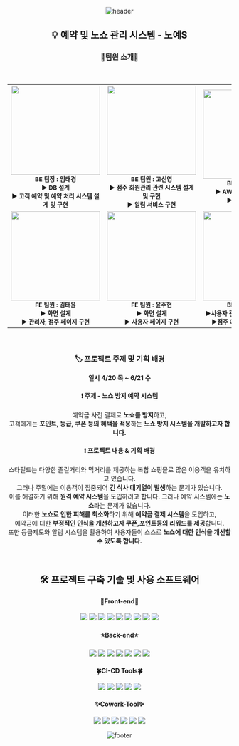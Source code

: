 <div align="center">
    
![header](https://capsule-render.vercel.app/api?type=waving&color=96C8AC&height=225&section=header&text=TEAM%20%20Yes!&stroke=FFFFFF&strokeWidth=1.2&fontAlign=50&fontAlignY=45&fontSize=48&descAlign=10&fontColor=498263&desc=Spharos%20K-DT&descAlignY=15&descSize=18)
  
</div>

<section>  

<div align="center">
  
  ## 💡 예약 및 노쇼 관리 시스템 -  노예S
  ### 🧑팀원 소개👩    
  
 <br>   
 <table>
  <tbody>
    <tr>
      <td align="center">
          <img src="https://social-phinf.pstatic.net/20210217_88/1613528653819oixEa_JPEG/F093FFDA-0903-4BB7-9A56-558C3CE43810.jpeg" width="200px;" hight="200px;" alt=""/><br>
          <sub><b>
          BE 팀장 : 임태경<br>
          ▶ DB 설계<br>
          ▶ 고객 예약 및 예약 처리 시스템 설계 및 구현
          </b></sub><br>
          </td>
      <td align="center">
            <img src="https://pbs.twimg.com/profile_images/1219857043298775041/VpnfMJqB_400x400.jpg" width="200px;" hight="200px;" alt=""/><br>
        <sub><b>
          BE 팀원 : 고신영<br>
          ▶ 점주 회원관리 관련 시스템 설계 및 구현<br>
          ▶ 알림 서비스 구현
          </b></sub>
       <br>
      </td>
      <td align="center">
            <img src="https://search.pstatic.net/common/?src=http%3A%2F%2Fblogfiles.naver.net%2FMjAyMzAxMTRfMTUz%2FMDAxNjczNjc1NzU1NTkz.vRld2PRCL-A273Tan4JyEz4x3ZWbP98t-yOptM94S00g.zUEIauEhUuZiKD67d-gJSvXD4AJnWVS7UAxS9PegKkEg.JPEG.watergus99%2F%25C3%25B6%25BC%25F65.jpg&type=a340" width="200px;" hight="200px;" alt=""/><br><sub><b>
            BE 팀원 : 김서윤<br>
            ▶ AWS 기반 CI/CD 구현<br>
            ▶ 아키텍처 설계
      </b></sub><br>
      </td>
     </tr>
      <td align="center">
          <img src="https://i.pinimg.com/736x/53/7e/f5/537ef59499259ba707068742f91a10f8.jpg" width="200px;" hight="200px;" alt=""/><br><sub><b>
          FE 팀원 : 김태윤<br>
          ▶ 화면 설계<br>
          ▶ 관리자, 점주 페이지 구현
          </b></sub><br>
      </td>
      <td align="center">
          <img src="https://encrypted-tbn0.gstatic.com/images?q=tbn:ANd9GcS1fupg4Q5ifZdTrqNFmVX5LbT502O8q9pDOHCsbWxWSaHPDdlRrIZB8C29iC_SegMmDMA&usqp=CAU" width="200px;" hight="200px;" alt=""/><br><sub><b>
          FE 팀원 : 윤주현<br>
          ▶ 화면 설계<br>
          ▶ 사용자 페이지 구현
        </b></sub><br>
      </td>
      <td align="center">
          <img src="https://i.pinimg.com/originals/23/83/95/2383951c6a815809c05d4aed4db94866.jpg" width="200px;" hight="200px;" alt=""/><br><sub><b>
          BE 팀원 : 전이현<br>
          ▶사용자 관련 시스템 설계 및 구현<br>
          ▶점주 예약 관리 시스템 구현
          </b></sub><br>
    </td>
    </tr>
  </tbody>
</table>
<br>
</div>
<div align="center">
    
  ### 🏷️ 프로젝트 주제 및 기획 배경
**일시 4/20 목 ~ 6/21 수**
  #### ❗ 주제 - 노쇼 방지 예약 시스템

예약금 사전 결제로 **노쇼를 방지**하고,  
고객에게는 **포인트, 등급, 쿠폰 등의 혜택을 적용**하는
**노쇼 방지 시스템을 개발하고자 합니다.**

 #### ❗ 프로젝트 내용 & 기획 배경
스타필드는 다양한 즐길거리와 먹거리를 제공하는 복합 쇼핑몰로 많은 이용객을 유치하고 있습니다.  
    그러나 주말에는 이용객이 집중되어 **긴 식사 대기열이 발생**하는 문제가 있습니다.  
    이를 해결하기 위해 **원격 예약 시스템**을 도입하려고 합니다. 
    그러나 예약 시스템에는 **노쇼**라는 문제가 있습니다.  
    이러한 **노쇼로 인한 피해를 최소화**하기 위해 **예약금 결제 시스템**을 도입하고,  
    예약금에 대한 **부정적인 인식을 개선하고자 쿠폰,포인트등의 리워드를 제공**합니다.  
    또한 등급제도와 알림 시스템을 활용하여 사용자들이 스스로 **노쇼에 대한 인식을 개선할 수 있도록 합니다.**
  </div><br>
  <div align="center">
   
## 🛠️ 프로젝트 구축 기술 및 사용 소프트웨어
#### 🌈Front-end🌈
<img src="https://img.shields.io/badge/npm-CB3837?style=flat-square&logo=npm&logoColor=white"/>  <img src="https://img.shields.io/badge/HTML-E34F26?style=flat-square&logo=HTML5&logoColor=white"/> <img src="https://img.shields.io/badge/css3-FF6C37?style=flat-square&logo=css3&logoColor=white"/>  <img src="https://img.shields.io/badge/postman-F4842D?style=flat-square&logo=PostMan&logoColor=white"/>  <img src="https://img.shields.io/badge/JavaScript-F7DF1E?style=flat-square&logo=JavaScript&logoColor=white"/> <img src="https://img.shields.io/badge/Node.js-339933?style=flat-square&logo=Node.js&logoColor=white"/>  <img src="https://img.shields.io/badge/React-61DAFB?style=flat-square&logo=React&logoColor=white"/> <img src="https://img.shields.io/badge/googlechrome-4285F4?style=flat-square&logo=googlechrome&logoColor=white"/>  <img src="https://img.shields.io/badge/visualstudiocode-007ACC?style=flat-square&logo=visualstudiocode&logoColor=white"/><br>
#### ⭐Back-end⭐
<img src="https://img.shields.io/badge/postman-FF6C37?style=flat-square&logo=PostMan&logoColor=white"/>  <img src="https://img.shields.io/badge/Java-F7DF1E?style=flat-square&logo=Java&logoColor=white"/>  <img src="https://img.shields.io/badge/springboot-6DB33F?style=flat-square&logo=springboot&logoColor=white"/>  <img src="https://img.shields.io/badge/openjdk-14CC80?style=flat-square&logo=openjdk&logoColor=white"/>  <img src="https://img.shields.io/badge/mariadb-003545?style=flat-square&logo=mariadb&logoColor=white"/>  <img src="https://img.shields.io/badge/gradle-02303A?style=flat-square&logo=Gradle&logoColor=white"/>  <img src="https://img.shields.io/badge/intellijidea-000000?style=flat-square&logo=intellijidea&logoColor=white"/> <br>
#### 🍀CI-CD Tools🍀
<img src="https://img.shields.io/badge/amazonaws-232F3E?style=flat-square&logo=amazonaws&logoColor=white"/>  <img src="https://img.shields.io/badge/amazonapigateway-FF4F8B?style=flat-square&logo=amazonapigateway&logoColor=white"/>  <img src="https://img.shields.io/badge/amazonec2-FF9900?style=flat-square&logo=amazonec2&logoColor=white"/>  <img src="https://img.shields.io/badge/amazons3-569A31?style=flat-square&logo=amazons3&logoColor=white"/>  <img src="https://img.shields.io/badge/amazonrds-527FFF?style=flat-square&logo=amazonrds&logoColor=white"/>
<br>  
#### ✨Cowork-Tool✨
<a href="https://www.figma.com/file/eHXeFV3LPoy4Sec02N1yq8/Untitled?node-id=0%3A1&t=XhCRQ6ffLQFFJbwr-1"><img src="https://img.shields.io/badge/figma-F24E1E?style=flat-square&logo=figma&logoColor=white"/></a>    <a href="https://miro.com/app/dashboard/"><img src="https://img.shields.io/badge/miro-F39914?style=flat-square&logo=miro&logoColor=white"/></a>  <a href="https://drive.google.com/drive/folders/1Uolkp75BysIOg0k7zg8y3AgRXWQEyCiu/"><img src="https://img.shields.io/badge/googledrive-4285F4?style=flat-square&logo=googledrive&logoColor=white"/></a>  <a href="https://app.slack.com/client/T0560966GNM/C055Q5S0F9A"><img src="https://img.shields.io/badge/slack-4A154B?style=flat-square&logo=slack&logoColor=white"/></a>  <img src="https://img.shields.io/badge/github-181717?style=flat-square&logo=github&logoColor=white"/>  <img src="https://img.shields.io/badge/notion-000000?style=flat-square&logo=notion&logoColor=white"/>
  
  </div>
  </section> 
  
  <div align="center">
        
![footer](https://capsule-render.vercel.app/api?type=waving&color=96C8AC&height=225&section=footer)
        
  </div>
  
